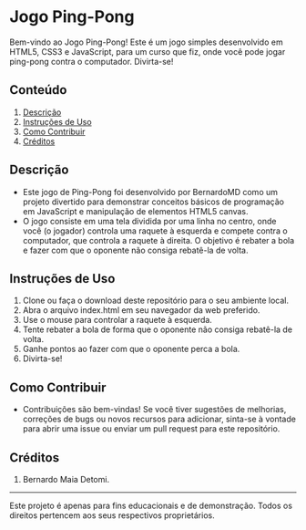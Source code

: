 # Jogo Ping-Pong

Bem-vindo ao Jogo Ping-Pong! Este é um jogo simples desenvolvido em HTML5, CSS3 e JavaScript, para um curso que fiz, onde você pode jogar ping-pong contra o computador. Divirta-se! 

## Conteúdo  

1. [Descrição](descrição)  
2. [Instruções de Uso](#instruções-de-uso)  
3. [Como Contribuir](#como-contribuir)  
4. [Créditos](#créditos)     

## Descrição  

-  Este jogo de Ping-Pong foi desenvolvido por BernardoMD como um projeto divertido para demonstrar conceitos básicos de programação em JavaScript e manipulação de elementos HTML5 canvas.  
-  O jogo consiste em uma tela dividida por uma linha no centro, onde você (o jogador) controla uma raquete à esquerda e compete contra o computador, que controla a raquete à direita. O objetivo é rebater a bola e fazer com que o oponente não consiga rebatê-la de volta.  

## Instruções de Uso  

1. Clone ou faça o download deste repositório para o seu ambiente local.   
2. Abra o arquivo index.html em seu navegador da web preferido.  
3. Use o mouse para controlar a raquete à esquerda.   
4. Tente rebater a bola de forma que o oponente não consiga rebatê-la de volta.    
5. Ganhe pontos ao fazer com que o oponente perca a bola.  
6. Divirta-se!  

## Como Contribuir  

-   Contribuições são bem-vindas! Se você tiver sugestões de melhorias, correções de bugs ou novos recursos para adicionar, sinta-se à vontade para abrir uma issue ou enviar um pull request para este repositório.      

## Créditos 

1. Bernardo Maia Detomi.  

---

Este projeto é apenas para fins educacionais e de demonstração. Todos os direitos pertencem aos seus respectivos proprietários.  